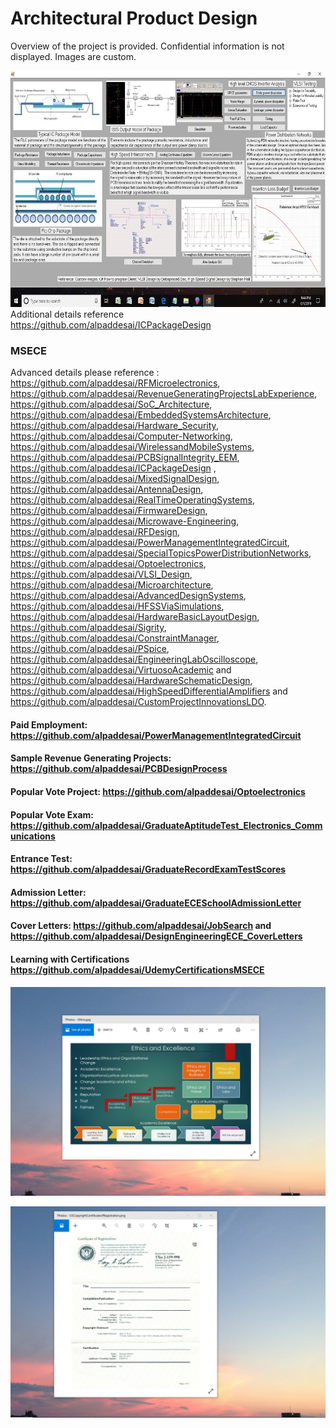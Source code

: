 # Architectural Product Design

Overview of the project is provided. Confidential information is not displayed. Images are custom.

![image](ICPackageGUIImage.jpg)
Additional details reference https://github.com/alpaddesai/ICPackageDesign

### MSECE
Advanced details please reference : https://github.com/alpaddesai/RFMicroelectronics, https://github.com/alpaddesai/RevenueGeneratingProjectsLabExperience, https://github.com/alpaddesai/SoC_Architecture, https://github.com/alpaddesai/EmbeddedSystemsArchitecture, https://github.com/alpaddesai/Hardware_Security, https://github.com/alpaddesai/Computer-Networking, https://github.com/alpaddesai/WirelessandMobileSystems,  https://github.com/alpaddesai/PCBSignalIntegrity_EEM, https://github.com/alpaddesai/ICPackageDesign , https://github.com/alpaddesai/MixedSignalDesign, https://github.com/alpaddesai/AntennaDesign,  https://github.com/alpaddesai/RealTimeOperatingSystems, https://github.com/alpaddesai/FirmwareDesign,  https://github.com/alpaddesai/Microwave-Engineering, https://github.com/alpaddesai/RFDesign,  https://github.com/alpaddesai/PowerManagementIntegratedCircuit, https://github.com/alpaddesai/SpecialTopicsPowerDistributionNetworks, https://github.com/alpaddesai/Optoelectronics, https://github.com/alpaddesai/VLSI_Design, https://github.com/alpaddesai/Microarchitecture, https://github.com/alpaddesai/AdvancedDesignSystems, https://github.com/alpaddesai/HFSSViaSimulations, https://github.com/alpaddesai/HardwareBasicLayoutDesign, https://github.com/alpaddesai/Sigrity, https://github.com/alpaddesai/ConstraintManager, https://github.com/alpaddesai/PSpice, https://github.com/alpaddesai/EngineeringLabOscilloscope, https://github.com/alpaddesai/VirtuosoAcademic and https://github.com/alpaddesai/HardwareSchematicDesign, https://github.com/alpaddesai/HighSpeedDifferentialAmplifiers and https://github.com/alpaddesai/CustomProjectInnovationsLDO.

#### Paid Employment: https://github.com/alpaddesai/PowerManagementIntegratedCircuit   
#### Sample Revenue Generating Projects: https://github.com/alpaddesai/PCBDesignProcess
#### Popular Vote Project: https://github.com/alpaddesai/Optoelectronics
#### Popular Vote Exam: https://github.com/alpaddesai/GraduateAptitudeTest_Electronics_Communications
#### Entrance Test: https://github.com/alpaddesai/GraduateRecordExamTestScores
#### Admission Letter: https://github.com/alpaddesai/GraduateECESchoolAdmissionLetter
#### Cover Letters: https://github.com/alpaddesai/JobSearch and https://github.com/alpaddesai/DesignEngineeringECE_CoverLetters
#### Learning with Certifications https://github.com/alpaddesai/UdemyCertificationsMSECE

![image](EthicsandExcellence.png)

![image](USCopyrightCertificate.png)
